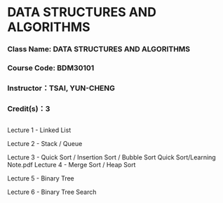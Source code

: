 # DATA STRUCTURES AND ALGORITHMS

### Class Name: DATA STRUCTURES AND ALGORITHMS
### Course Code: BDM30101
### Instructor：TSAI, YUN-CHENG
### Credit(s)：3  
##   
Lecture 1 - Linked List

Lecture 2 - Stack / Queue

Lecture 3 - Quick Sort / Insertion Sort / Bubble Sort
Quick Sort/Learning Note.pdf
Lecture 4 - Merge Sort / Heap Sort

Lecture 5 - Binary Tree

Lecture 6 - Binary Tree Search
